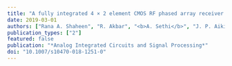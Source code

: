 ```yaml
---
title: "A fully integrated 4 × 2 element CMOS RF phased array receiver for 5G"
date: 2019-03-01
authors: ["Rana A. Shaheen", "R. Akbar", "<b>A. Sethi</b>", "J. P. Aikio", "T. Rahkonen", "A. Pärssinen"]
publication_types: ["2"]
featured: false
publication: "*Analog Integrated Circuits and Signal Processing*"
doi: "10.1007/s10470-018-1251-0"
---
```


